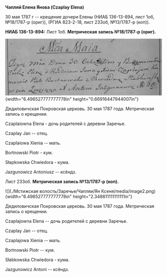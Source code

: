 **Чапляй Елена Янова (Czaplay Elena)**

30 мая 1787 г -- крещение дочери Елены (НИАБ 136-13-894, лист 1об,
№18/1787-р (ориг)), (РГИА 823-2-18, лист 233об, №13/1787-р (коп)).

**НИАБ 136-13-894:** Лист 1об. **Метрическая запись №18/1787-р (ориг).**

![](./media/87f031099e4357b1a21d86aa6c333cf826a09cbe.png){width="6.496527777777778in"
height="0.66916447944007in"}

Дедиловичская Покровская церковь. 30 мая 1787 года. Метрическая запись о
крещении.

Czaplaiowna Elena - дочь родителей с деревни Заречье.

Czaplay Jan -- отец.

Czaplaiowa Xienia -- мать.

Bortnowski Piotr - кум.

Słapkowska Chwiedora - кума.

Jazgunowicz Antoniusz -- ксёндз.

Лист 233об. **Метрическая запись №13/1787-р (коп).**

![](./Мстижская волость/Заречье/Чапляи/Ян Ксеня/media/image2.png){width="6.496527777777778in"
height="2.348611111111111in"}

Дедиловичская Покровская церковь. 30 мая 1787 года. Метрическая запись о
крещении.

Czaplajowna Elena -- дочь родителей с деревни Заречье.

Czaplay Jan -- отец.

Czaplajowa Xienia -- мать.

Bortnowski Piotr -- кум.

Słabkowska Chwiedora - кума.

Jazgunowicz Antoni -- ксёндз.
